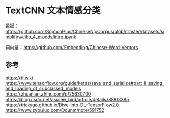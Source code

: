 # TextCNN 文本情感分类

数据：https://github.com/SophonPlus/ChineseNlpCorpus/blob/master/datasets/simplifyweibo_4_moods/intro.ipynb

词向量：https://github.com/Embedding/Chinese-Word-Vectors

## 参考

https://tf.wiki
https://www.tensorflow.org/guide/keras/save_and_serialize#part_ii_saving_and_loading_of_subclassed_models
https://zhuanlan.zhihu.com/p/25630700
https://blog.csdn.net/asialee_bird/article/details/88813385
https://trickygo.github.io/Dive-into-DL-TensorFlow2.0
https://www.zybuluo.com/Dounm/note/591752
